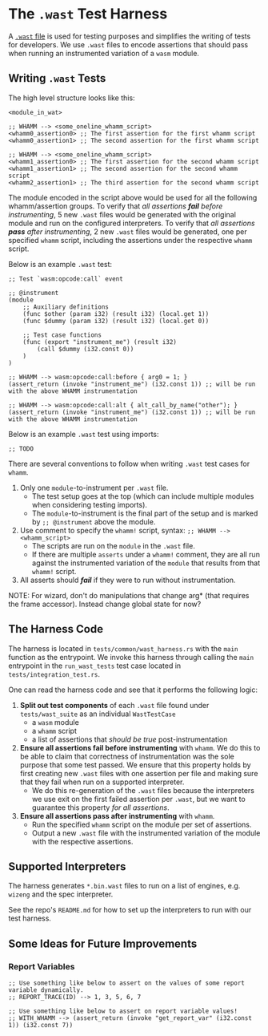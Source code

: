 # The `.wast` Test Harness #

A [`.wast` file](https://webassembly.js.org/docs/contrib-wat-vs-wast.html#:~:text=WAST%20is%20a%20superset%20of,easier%20to%20write%20by%20hand) is used for testing purposes and simplifies the writing of tests for developers.
We use `.wast` files to encode assertions that should pass when running an instrumented variation of a `wasm` module.

## Writing `.wast` Tests ##

The high level structure looks like this:
```
<module_in_wat>

;; WHAMM --> <some_oneline_whamm_script>
<whamm0_assertion0> ;; The first assertion for the first whamm script
<whamm0_assertion1> ;; The second assertion for the first whamm script

;; WHAMM --> <some_oneline_whamm_script>
<whamm1_assertion0> ;; The first assertion for the second whamm script
<whamm1_assertion1> ;; The second assertion for the second whamm script
<whamm2_assertion1> ;; The third assertion for the second whamm script
```

The module encoded in the script above would be used for all the following whamm/assertion groups.
To verify that _all assertions **fail** before instrumenting_, 5 new `.wast` files would be generated with the original module and run on the configured interpreters.
To verify that _all assertions **pass** after instrumenting_, 2 new `.wast` files would be generated, one per specified `whamm` script, including the assertions under the respective `whamm` script.

Below is an example `.wast` test:
```webassembly
;; Test `wasm:opcode:call` event

;; @instrument
(module
    ;; Auxiliary definitions
    (func $other (param i32) (result i32) (local.get 1))
    (func $dummy (param i32) (result i32) (local.get 0))

    ;; Test case functions
    (func (export "instrument_me") (result i32)
        (call $dummy (i32.const 0))
    )
)

;; WHAMM --> wasm:opcode:call:before { arg0 = 1; }
(assert_return (invoke "instrument_me") (i32.const 1)) ;; will be run with the above WHAMM instrumentation

;; WHAMM --> wasm:opcode:call:alt { alt_call_by_name("other"); }
(assert_return (invoke "instrument_me") (i32.const 1)) ;; will be run with the above WHAMM instrumentation
```

Below is an example `.wast` test using imports:
```webassembly
;; TODO
```

There are several conventions to follow when writing `.wast` test cases for `whamm`.
1. Only one `module`-to-instrument per `.wast` file.
   - The test setup goes at the top (which can include multiple modules when considering testing imports).
   - The `module`-to-instrument is the final part of the setup and is marked by `;; @instrument` above the module.
2. Use comment to specify the `whamm!` script, syntax: `;; WHAMM --> <whamm_script>`
   - The scripts are run on the `module` in the `.wast` file.
   - If there are multiple `asserts` under a `whamm!` comment, they are all run against the instrumented variation of the `module` that results from that `whamm!` script.
3. All asserts should _**fail**_ if they were to run without instrumentation.

NOTE: For wizard, don't do manipulations that change arg* (that requires the frame accessor). Instead change global state for now?


## The Harness Code ##

The harness is located in `tests/common/wast_harness.rs` with the `main` function as the entrypoint.
We invoke this harness through calling the `main` entrypoint in the `run_wast_tests` test case located in `tests/integration_test.rs`.

One can read the harness code and see that it performs the following logic:
1. **Split out test components** of each `.wast` file found under `tests/wast_suite` as an individual `WastTestCase`
   - a `wasm` module
   - a `whamm` script
   - a list of assertions that _should be true_ post-instrumentation
2. **Ensure all assertions fail before instrumenting** with `whamm`.
   We do this to be able to claim that correctness of instrumentation was the sole purpose that some test passed.
   We ensure that this property holds by first creating new `.wast` files with one assertion per file and making sure that they fail when run on a supported interpreter.
   - We do this re-generation of the `.wast` files because the interpreters we use exit on the first failed assertion per `.wast`, but we want to guarantee this property _for all assertions_.
3. **Ensure all assertions pass after instrumenting** with `whamm`.
   - Run the specified `whamm` script on the module per set of assertions.
   - Output a new `.wast` file with the instrumented variation of the module with the respective assertions.

## Supported Interpreters ##

The harness generates `*.bin.wast` files to run on a list of engines, e.g. `wizeng` and the spec interpreter.

See the repo's `README.md` for how to set up the interpreters to run with our test harness.

## Some Ideas for Future Improvements ##

### Report Variables ###
```webassembly
;; Use something like below to assert on the values of some report variable dynamically.
;; REPORT_TRACE(ID) --> 1, 3, 5, 6, 7

;; Use something like below to assert on report variable values!
;; WITH_WHAMM --> (assert_return (invoke "get_report_var" (i32.const 1)) (i32.const 7))
```
